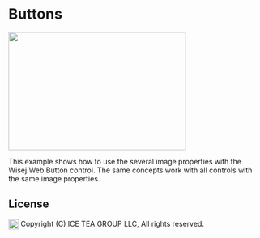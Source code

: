 Buttons
====

<img src="https://raw.githubusercontent.com/iceteagroup/wisej-examples/master/Support/Images/buttons.png" width="350" height="233">

This example shows how to use the several image properties with the Wisej.Web.Button control. The same concepts work with all controls with the same image properties.

License
-------
<img src="http://iceteagroup.com/wp-content/uploads/2017/01/Square-64x64-trasp.png" height="20" align="top"> Copyright (C) ICE TEA GROUP LLC, All rights reserved.
